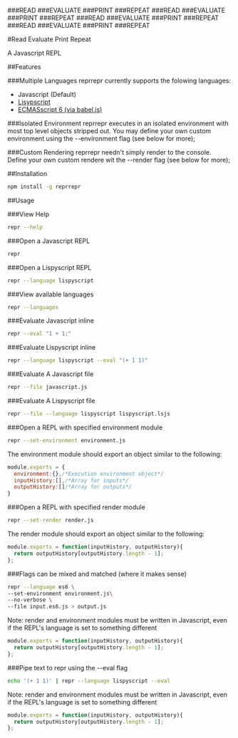 ###READ
###EVALUATE
###PRINT
###REPEAT
###READ
###EVALUATE
###PRINT
###REPEAT
###READ
###EVALUATE
###PRINT
###REPEAT
###READ
###EVALUATE
###PRINT
###REPEAT

#Read Evaluate Print Repeat

A Javascript REPL

##Features

###Multiple Languages
 reprrepr currently supports the folowing languages:
  - Javascript (Default)
  - [Lisypscript](http://lispyscript.com/)
  - [ECMASscript 6 (via babel.js)](https://babeljs.io/)

###Isolated Environment
  reprrepr executes in an isolated environment with most top level objects stripped out. You may define your own custom environment using the --environment flag (see below for more);

###Custom Rendering
  reprrepr needn't simply render to the console. Define your own custom rendere wit the --render flag (see below for more);

##Installation

```bash
npm install -g reprrepr
```

##Usage

###View Help
```bash
repr --help
```

###Open a Javascript REPL
```bash
repr
```

###Open a Lispyscript REPL
```bash
repr --language lispyscript
```

###View available languages
```bash
repr --languages
```

###Evaluate Javascript inline
```bash
repr --eval "1 + 1;"

```
###Evaluate Lispyscript inline
```bash
repr --language lispyscript --eval "(+ 1 1)"
```

###Evaluate A Javascript file
```bash
repr --file javascript.js
```

###Evaluate A Lispyscript file
```bash
repr --file --language lispyscript lispyscript.lsjs
```

###Open a REPL with specified environment module
```bash
repr --set-environment environment.js
```
The environment module should export an object similar to the following:

```js
module.exports = {
  environment:{},/*Execution environment object*/
  inputHistory:[],/*Array for inputs*/
  outputHistory:[]/*Array for outputs*/
}
```

###Open a REPL with specified render module
```bash
repr --set-render render.js
```
The render module should export an object similar to the following:

```js
module.exports = function(inputHistory, outputHistory){
  return outputHistory[outputHistory.length - 1];
};

```

###Flags can be mixed and matched (where it makes sense)
```bash
repr --language es6 \
--set-environment environment.js\
--no-verbose \
--file input.es6.js > output.js
```
Note: render and environment modules must be written in Javascript, even if the REPL's language is set to something different

```js
module.exports = function(inputHistory, outputHistory){
  return outputHistory[outputHistory.length - 1];
};

```

###Pipe text to repr using the --eval flag
```bash
echo '(+ 1 1)' | repr --language lispyscript --eval
```
Note: render and environment modules must be written in Javascript, even if the REPL's language is set to something different

```js
module.exports = function(inputHistory, outputHistory){
  return outputHistory[outputHistory.length - 1];
};

```

